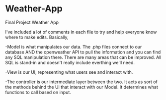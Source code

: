 # Weather-App
Final Project Weather App

I've included a lot of comments in each file to try and help everyone know where to make edits. Basically, 

-Model is what manipulates our data. The .php files connect to our database AND the openweather API to pull the information and you can find any SQL manipulation there. There are many areas that can be improved. All SQL is stand-in and doesn't really include everthing we'll need.

-View is our UI, representing what users see and interact with.

-The controller is our intermediate layer between the two. It acts as sort of the methods behind the UI that interact with our Model. It determines what functions to call based on input.
